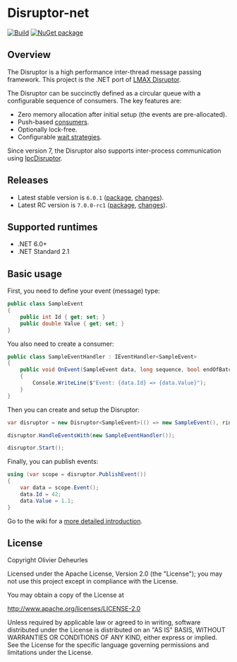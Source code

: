 # Disruptor-net

[![Build](https://github.com/Disruptor-net/Disruptor-net/actions/workflows/build.yml/badge.svg?branch=master)](https://github.com/disruptor-net/Disruptor-net/actions?query=branch%3Amaster+workflow%3ABuild++)
[![NuGet package](https://img.shields.io/nuget/v/Disruptor.svg?logo=NuGet)](https://www.nuget.org/packages/Disruptor)

## Overview

The Disruptor is a high performance inter-thread message passing framework. This project is the .NET port of [LMAX Disruptor](https://github.com/LMAX-Exchange/disruptor).

The Disruptor can be succinctly defined as a circular queue with a configurable sequence of consumers. The key features are:
- Zero memory allocation after initial setup (the events are pre-allocated).
- Push-based [consumers](https://github.com/disruptor-net/Disruptor-net/wiki/Event-Handlers).
- Optionally lock-free.
- Configurable [wait strategies](https://github.com/disruptor-net/Disruptor-net/wiki/Wait-Strategies).

Since version 7, the Disruptor also supports inter-process communication using [IpcDisruptor](https://github.com/disruptor-net/Disruptor-net/wiki/IpcDisruptor).

## Releases

- Latest stable version is `6.0.1` ([package](https://www.nuget.org/packages/Disruptor/6.0.1), [changes](https://github.com/disruptor-net/Disruptor-net/releases?q=tag%3A6.0&expanded=true)).
- Latest RC version is `7.0.0-rc1` ([package](https://www.nuget.org/packages/Disruptor/7.0.0-rc1), [changes](https://github.com/disruptor-net/Disruptor-net/releases/tag/7.0.0-rc1)).

## Supported runtimes

- .NET 6.0+
- .NET Standard 2.1

## Basic usage

First, you need to define your event (message) type:
```cs
public class SampleEvent
{
    public int Id { get; set; }
    public double Value { get; set; }
}
```

You also need to create a consumer:
```cs
public class SampleEventHandler : IEventHandler<SampleEvent>
{
    public void OnEvent(SampleEvent data, long sequence, bool endOfBatch)
    {
        Console.WriteLine($"Event: {data.Id} => {data.Value}");
    }
}
```

Then you can create and setup the Disruptor:
```cs
var disruptor = new Disruptor<SampleEvent>(() => new SampleEvent(), ringBufferSize: 1024);

disruptor.HandleEventsWith(new SampleEventHandler());

disruptor.Start();
```

Finally, you can publish events:
```cs
using (var scope = disruptor.PublishEvent())
{
    var data = scope.Event();
    data.Id = 42;
    data.Value = 1.1;
}
```

Go to the wiki for a [more detailed introduction](https://github.com/disruptor-net/Disruptor-net/wiki/Getting-Started).

## License

Copyright Olivier Deheurles

Licensed under the Apache License, Version 2.0 (the "License"); you may not use this project except in compliance with the License.

You may obtain a copy of the License at

http://www.apache.org/licenses/LICENSE-2.0

Unless required by applicable law or agreed to in writing, software
distributed under the License is distributed on an "AS IS" BASIS,
WITHOUT WARRANTIES OR CONDITIONS OF ANY KIND, either express or implied.
See the License for the specific language governing permissions and
limitations under the License.
